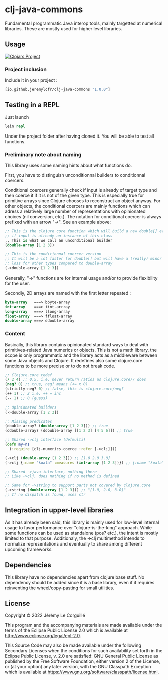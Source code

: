 # clj-java-commons

Fundamental programmatic Java interop tools, mainly targetted at numerical libraries.
These are mostly used for higher level libraries.

## Usage

[![Clojars Project](https://img.shields.io/clojars/v/io.github.jeremylcfr/clj-java-commons.svg)](https://clojars.org/io.github.jeremylcfr/clj-java-commons)

### Project inclusion

Include it in your project :

```clojure
[io.github.jeremylcfr/clj-java-commons "1.0.0"]
```

## Testing in a REPL

Just launch 

```clojure
lein repl
```

Under the project folder after having cloned it.
You will be able to test all functions.

### Preliminary note about naming

This library uses some naming hints about what functions do.

First, you have to distinguish unconditionnal builders to conditionnal coercers.

Conditional coercers generally check if input is already of target type and then coerce it if it is not of the given type. This is especially true for primitive arrays since Clojure chooses to reconstruct an object anyway. 
For other objects, the conditional coercers are mainly functions which can adress a relatively large number of representations with opinionated choices (nil conversion, etc.). The notation for conditional coercer is always prefixed with an arrow "->".
See an example above:


```clojure
;; This is the clojure core function which will build a new double[] even
;; if input is already an instance of this class
,, This is what we call an unconditional builder
(double-array [1 2 3])

;; This is the conditionnal coercer version
;; It will be a lot faster for double[] but will have a (really) minor
;; loss for other types compared to double-array
(->double-array [1 2 3])
```

Generally, "->" functions are for internal usage and/or to provide flexibility for the user.

Secondly, 2D arrays are named with the first letter repeated :

```clojure
byte-array   ===> bbyte-array
int-array    ===> iint-arrray
long-array   ===> llong-array
float-array  ===> ffloat-array
double-array ===> ddouble-array
```

### Content

Basically, this library contains opinionated standard ways to deal with primitives-related Java numerics or objects.
This is not a math library, the scope is only programmatic and the library acts as a middleware
between some Java objects and Clojure.
It redefines also some clojure.core functions to be more precise or to do not break code.

```clojure
;; Clojure.core redef
(/ 2 4) ;; 0.5, i.e. never return ratios as clojure.core// does
(neg? 0) ;; true, neg? means (<= x 0)
(strictly-neg? 0) ;; false, this is clojure.core/neg?
(++ 1) ;; 2 i.e. ++ = inc
(-- 1) ;; 0 (guess)

;; Opinionated builders
(->double-array [1 2 3])

;; Missing predicates
(double-array? (double-array [1 2 3])) ;; true
(ddouble-array? (ddouble-array [[1 2 3] [4 5 6]]) ;; true

;; Shared ->clj interface (defmulti)
(defn my-ns
  (:require [clj-numerics.coerce :refer [->clj]]))

(->clj (double-array [1 2 3])) ;; [1.0 2.0 3.0]
(->clj {:name "koala" :measures (int-array [1 2 3])}) ;; {:name "koala" :measures [1 2 3]}

;; Shared ->java interface, nothing there
;; Like ->clj, does nothing if no method is defined

;; Same for ->string to support parts not covered by clojure.core
(->string (double-array [1 2 3])) ;; "[1.0, 2.0, 3.0]"
;; If no dispatch is found, uses str
```

## Integration in upper-level libraries

As it has already been said, this library is mainly used for low-level
internal usage to favor performance over "clojure-is-the-king" approach.
While some functions can be used as standalone (pos? etc.), the intent is
mostly limited to that purpose.
Additionaly, the ->clj multimethod intends to normalize representations and
eventually to share among different upcoming frameworks.

## Dependencies

This library have no dependencies apart from clojure base stuff.
No dependency should be added since it is a base library, even if
it requires reinventing the wheel/copy-pasting for small utilities.

## License

Copyright © 2022 Jérémy Le Corguillé

This program and the accompanying materials are made available under the
terms of the Eclipse Public License 2.0 which is available at
http://www.eclipse.org/legal/epl-2.0.

This Source Code may also be made available under the following Secondary
Licenses when the conditions for such availability set forth in the Eclipse
Public License, v. 2.0 are satisfied: GNU General Public License as published by
the Free Software Foundation, either version 2 of the License, or (at your
option) any later version, with the GNU Classpath Exception which is available
at https://www.gnu.org/software/classpath/license.html.
